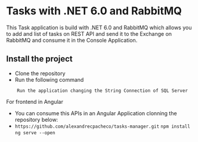 # Tasks with .NET 6.0 and RabbitMQ

This Task application is build with .NET 6.0 and RabbitMQ which allows you to add and list of tasks on REST API and send it to the Exchange on RabbitMQ and consume it in the Console Application.

## Install the project

- Clone the repository
- Run the following command

```
    Run the application changing the String Connection of SQL Server
```

For frontend in Angular

- You can consume this APIs in an Angular Application clonning the repository below:
- `https://github.com/alexandrecpacheco/tasks-manager.git`
``` npm install ```
``` ng serve --open ```
